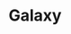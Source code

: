 ---
layout: page
title: Galaxy
description: July 2021, one of my favorite song with a juicy bass.
img: assets/img/galaxy.jpg
redirect: https://soundcloud.com/charlie-cheng-jie-ji/galaxy-cji-beats?si=baeaee23011f47739715ef70cefe61eb&utm_source=clipboard&utm_medium=text&utm_campaign=social_sharing
importance: 2
category: music
---